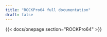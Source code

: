 ```yaml
---
title: "ROCKPro64 full documentation"
draft: false
---
```


{{< docs/onepage section="ROCKPro64" >}}
